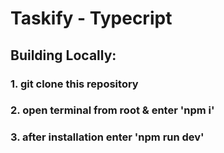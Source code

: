 # Taskify - Typecript

## Building Locally:

### 1. git clone this repository

### 2. open terminal from root & enter 'npm i'

### 3. after installation enter 'npm run dev'

